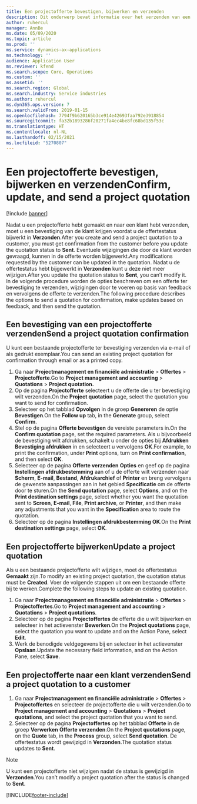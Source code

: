 ```yaml
---
title: Een projectofferte bevestigen, bijwerken en verzenden
description: Dit onderwerp bevat informatie over het verzenden van een offerte naar de klant ter bevestiging, wijzigen op basis van feedback en het vervolgens opnieuw verzenden van de offerte.
author: ruhercul
manager: AnnBe
ms.date: 05/09/2020
ms.topic: article
ms.prod: ''
ms.service: dynamics-ax-applications
ms.technology: ''
audience: Application User
ms.reviewer: kfend
ms.search.scope: Core, Operations
ms.custom: ''
ms.assetid: ''
ms.search.region: Global
ms.search.industry: Service industries
ms.author: ruhercul
ms.dyn365.ops.version: 7
ms.search.validFrom: 2019-01-15
ms.openlocfilehash: 7794f9b620165b3ce914e42693faa792e3918854
ms.sourcegitcommit: fa32b1893286f20271fa4ec4be8fc68bd135f53c
ms.translationtype: HT
ms.contentlocale: nl-NL
ms.lasthandoff: 02/15/2021
ms.locfileid: "5270807"
---
```

# <a name="confirm-update-and-send-a-project-quotation"></a><span data-ttu-id="bf6f8-103">Een projectofferte bevestigen, bijwerken en verzenden</span><span class="sxs-lookup"><span data-stu-id="bf6f8-103">Confirm, update, and send a project quotation</span></span>

[!include [banner](../includes/banner.md)]

<span data-ttu-id="bf6f8-104">Nadat u een projectofferte hebt gemaakt en naar een klant hebt verzonden, moet u een bevestiging van de klant krijgen voordat u de offertestatus bijwerkt in **Verzonden**.</span><span class="sxs-lookup"><span data-stu-id="bf6f8-104">After you create and send a project quotation to a customer, you must get confirmation from the customer before you update the quotation status to **Sent**.</span></span> <span data-ttu-id="bf6f8-105">Eventuele wijzigingen die door de klant worden gevraagd, kunnen in de offerte worden bijgewerkt.</span><span class="sxs-lookup"><span data-stu-id="bf6f8-105">Any modifications requested by the customer can be updated in the quotation.</span></span> <span data-ttu-id="bf6f8-106">Nadat u de offertestatus hebt bijgewerkt in **Verzonden** kunt u deze niet meer wijzigen.</span><span class="sxs-lookup"><span data-stu-id="bf6f8-106">After you update the quotation status to **Sent**, you can’t modify it.</span></span> <span data-ttu-id="bf6f8-107">In de volgende procedure worden de opties beschreven om een offerte ter bevestiging te verzenden, wijzigingen door te voeren op basis van feedback en vervolgens de offerte te verzenden.</span><span class="sxs-lookup"><span data-stu-id="bf6f8-107">The following procedure describes the options to send a quotation for confirmation, make updates based on feedback, and then send the quotation.</span></span>

## <a name="send-a-project-quotation-confirmation"></a><span data-ttu-id="bf6f8-108">Een bevestiging van een projectofferte verzenden</span><span class="sxs-lookup"><span data-stu-id="bf6f8-108">Send a project quotation confirmation</span></span>  

<span data-ttu-id="bf6f8-109">U kunt een bestaande projectofferte ter bevestiging verzenden via e-mail of als gedrukt exemplaar.</span><span class="sxs-lookup"><span data-stu-id="bf6f8-109">You can send an existing project quotation for confirmation through email or as a printed copy.</span></span> 

1. <span data-ttu-id="bf6f8-110">Ga naar **Projectmanagement en financiële administratie** > **Offertes** > **Projectofferte**.</span><span class="sxs-lookup"><span data-stu-id="bf6f8-110">Go to **Project management and accounting** > **Quotations** > **Project quotation.**</span></span> 
2. <span data-ttu-id="bf6f8-111">Op de pagina **Projectofferte** selecteert u de offerte die u ter bevestiging wilt verzenden.</span><span class="sxs-lookup"><span data-stu-id="bf6f8-111">On the **Project quotation** page, select the quotation you want to send for confirmation.</span></span> 
3. <span data-ttu-id="bf6f8-112">Selecteer op het tabblad **Opvolgen** in de groep **Genereren** de optie **Bevestigen**.</span><span class="sxs-lookup"><span data-stu-id="bf6f8-112">On the **Follow up** tab, in the **Generate** group, select **Confirm**.</span></span> 
4. <span data-ttu-id="bf6f8-113">Stel op de pagina **Offerte bevestigen** de vereiste parameters in.</span><span class="sxs-lookup"><span data-stu-id="bf6f8-113">On the **Confirm quotation** page, set the required parameters.</span></span> <span data-ttu-id="bf6f8-114">Als u bijvoorbeeld de bevestiging wilt afdrukken, schakelt u onder de opties bij **Afdrukken** **Bevestiging afdrukken** in en selecteert u vervolgens **OK**.</span><span class="sxs-lookup"><span data-stu-id="bf6f8-114">For example, to print the confirmation, under **Print** options, turn on **Print confirmation**, and then select **OK**.</span></span>
5. <span data-ttu-id="bf6f8-115">Selecteer op de pagina **Offerte verzenden** **Opties** en geef op de pagina **Instellingen afdrukbestemming** aan of u de offerte wilt verzenden naar **Scherm**, **E-mail**, **Bestand**, **Afdrukarchief** of **Printer** en breng vervolgens de gewenste aanpassingen aan in het gebied **Specificatie** om de offerte door te sturen.</span><span class="sxs-lookup"><span data-stu-id="bf6f8-115">On the **Send quotation** page, select **Options**, and on the **Print destination settings** page, select whether you want the quotation sent to **Screen**, **E-mail**, **File**, **Print archive**, or **Printer**, and then make any adjustments that you want in the **Specification** area to route the quotation.</span></span>
6. <span data-ttu-id="bf6f8-116">Selecteer op de pagina **Instellingen afdrukbestemming** **OK**.</span><span class="sxs-lookup"><span data-stu-id="bf6f8-116">On the **Print destination settings** page, select **OK**.</span></span>  

## <a name="update-a-project-quotation"></a><span data-ttu-id="bf6f8-117">Een projectofferte bijwerken</span><span class="sxs-lookup"><span data-stu-id="bf6f8-117">Update a project quotation</span></span>

<span data-ttu-id="bf6f8-118">Als u een bestaande projectofferte wilt wijzigen, moet de offertestatus **Gemaakt** zijn.</span><span class="sxs-lookup"><span data-stu-id="bf6f8-118">To modify an existing project quotation, the quotation status must be **Created**.</span></span> <span data-ttu-id="bf6f8-119">Voer de volgende stappen uit om een bestaande offerte bij te werken.</span><span class="sxs-lookup"><span data-stu-id="bf6f8-119">Complete the following steps to update an existing quotation.</span></span> 

1. <span data-ttu-id="bf6f8-120">Ga naar **Projectmanagement en financiële administratie** > **Offertes** > **Projectoffertes**.</span><span class="sxs-lookup"><span data-stu-id="bf6f8-120">Go to **Project management and accounting** > **Quotations** > **Project quotations**.</span></span>
2. <span data-ttu-id="bf6f8-121">Selecteer op de pagina **Projectoffertes** de offerte die u wilt bijwerken en selecteer in het actievenster **Bewerken**.</span><span class="sxs-lookup"><span data-stu-id="bf6f8-121">On the **Project quotations** page, select the quotation you want to update and on the Action Pane, select **Edit**.</span></span>
3. <span data-ttu-id="bf6f8-122">Werk de benodigde veldgegevens bij en selecteer in het actievenster **Opslaan**.</span><span class="sxs-lookup"><span data-stu-id="bf6f8-122">Update the necessary field information, and on the Action Pane, select **Save**.</span></span>  

## <a name="send-a-project-quotation-to-a-customer"></a><span data-ttu-id="bf6f8-123">Een projectofferte naar een klant verzenden</span><span class="sxs-lookup"><span data-stu-id="bf6f8-123">Send a project quotation to a customer</span></span> 

1. <span data-ttu-id="bf6f8-124">Ga naar **Projectmanagement en financiële administratie** > **Offertes** > **Projectoffertes** en selecteer de projectofferte die u wilt verzenden.</span><span class="sxs-lookup"><span data-stu-id="bf6f8-124">Go to **Project management and accounting** > **Quotations** > **Project quotations**, and select the project quotation that you want to send.</span></span>
2. <span data-ttu-id="bf6f8-125">Selecteer op de pagina **Projectoffertes** op het tabblad **Offerte** in de groep **Verwerken** **Offerte verzenden**.</span><span class="sxs-lookup"><span data-stu-id="bf6f8-125">On the **Project quotations** page, on the **Quote** tab, in the **Process** group, select **Send quotation**.</span></span> <span data-ttu-id="bf6f8-126">De offertestatus wordt gewijzigd in **Verzonden**.</span><span class="sxs-lookup"><span data-stu-id="bf6f8-126">The quotation status updates to **Sent**.</span></span>

> [!NOTE]
> <span data-ttu-id="bf6f8-127">U kunt een projectofferte niet wijzigen nadat de status is gewijzigd in **Verzonden**.</span><span class="sxs-lookup"><span data-stu-id="bf6f8-127">You can’t modify a project quotation after the status is changed to **Sent**.</span></span>


[!INCLUDE[footer-include](../includes/footer-banner.md)]